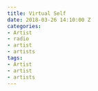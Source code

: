 ```yaml
---
title: Virtual Self
date: 2018-03-26 14:10:00 Z
categories:
- Artist
- radio
- artist
- artists
tags:
- Artist
- artist
- artists
---
```


